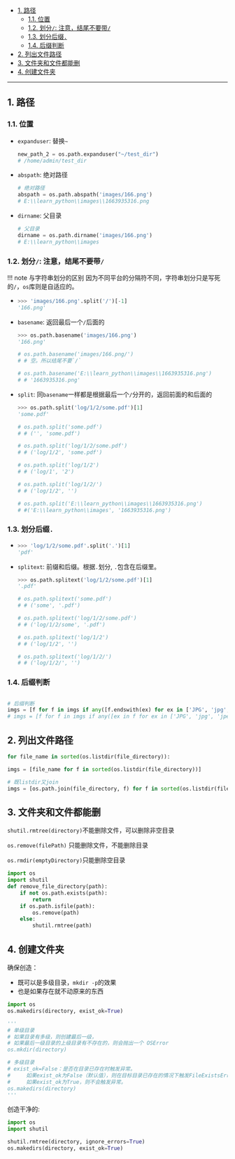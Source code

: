- [1. 路径](#1-路径)
  - [1.1. 位置](#11-位置)
  - [1.2. 划分`/`: 注意，结尾不要带`/`](#12-划分-注意结尾不要带)
  - [1.3. 划分后缀`.`](#13-划分后缀)
  - [1.4. 后缀判断](#14-后缀判断)
- [2. 列出文件路径](#2-列出文件路径)
- [3. 文件夹和文件都能删](#3-文件夹和文件都能删)
- [4. 创建文件夹](#4-创建文件夹)

---

## 1. 路径


### 1.1. 位置
- `expanduser`: 替换`~`
    ```python
    new_path_2 = os.path.expanduser("~/test_dir")
    # /home/admin/test_dir
    ```
- `abspath`: 绝对路径
    ```python
    # 绝对路径
    abspath = os.path.abspath('images/166.png')    
    # E:\\learn_python\\images\\1663935316.png
- `dirname`: 父目录
    ```python
    # 父目录
    dirname = os.path.dirname('images/166.png')  
    # E:\\learn_python\\images
    ```

### 1.2. 划分`/`: 注意，结尾不要带`/`

!!! note 与字符串划分的区别
    因为不同平台的分隔符不同，字符串划分只是写死的`/`，`os`库则是自适应的。

- 
    ```python
    >>> 'images/166.png'.split('/')[-1]   
    '166.png'
    ```
- `basename`: 返回最后一个`/`后面的
    ```python
    >>> os.path.basename('images/166.png')
    '166.png'

    # os.path.basename('images/166.png/')
    # # 空。所以结尾不要`/`

    # os.path.basename('E:\\learn_python\\images\\1663935316.png') 
    # # '1663935316.png'
    ```

- `split`: 同`basename`一样都是根据最后一个`/`分开的，返回前面的和后面的
    ```python
    >>> os.path.split('log/1/2/some.pdf')[1]
    'some.pdf'

    # os.path.split('some.pdf')
    # # ('', 'some.pdf')

    # os.path.split('log/1/2/some.pdf')
    # # ('log/1/2', 'some.pdf')

    # os.path.split('log/1/2')
    # # ('log/1', '2')

    # os.path.split('log/1/2/')
    # # ('log/1/2', '')

    # os.path.split('E:\\learn_python\\images\\1663935316.png')    
    # #('E:\\learn_python\\images', '1663935316.png')
    ```
### 1.3. 划分后缀`.`
- 
    ```python
    >>> 'log/1/2/some.pdf'.split('.')[1]
    'pdf'
    ```
- `splitext`: 前缀和后缀。根据`.`划分, `.`包含在后缀里。
    ```python
    >>> os.path.splitext('log/1/2/some.pdf')[1]
    '.pdf'

    # os.path.splitext('some.pdf')
    # # ('some', '.pdf')

    # os.path.splitext('log/1/2/some.pdf')
    # # ('log/1/2/some', '.pdf')

    # os.path.splitext('log/1/2')
    # # ('log/1/2', '')

    # os.path.splitext('log/1/2/')
    # # ('log/1/2/', '')
    ```
### 1.4. 后缀判断

```python

# 后缀判断
imgs = [f for f in imgs if any([f.endswith(ex) for ex in ['JPG', 'jpg', 'jpeg', 'png', 'PNG']])]
# imgs = [f for f in imgs if any([ex in f for ex in ['JPG', 'jpg', 'jpeg', 'png', 'PNG']])]
```

## 2. 列出文件路径
```python
for file_name in sorted(os.listdir(file_directory)):
```
```python
imgs = [file_name for f in sorted(os.listdir(file_directory))]

# 既listdir又join
imgs = [os.path.join(file_directory, f) for f in sorted(os.listdir(file_directory))]
```

## 3. 文件夹和文件都能删

`shutil.rmtree(directory)`不能删除文件，可以删除非空目录

`os.remove(filePath)` 只能删除文件，不能删除目录

`os.rmdir(emptyDirectory)`只能删除空目录
```python
import os
import shutil
def remove_file_directory(path):
    if not os.path.exists(path):
        return 
    if os.path.isfile(path):
        os.remove(path)
    else:
        shutil.rmtree(path)
```

## 4. 创建文件夹

确保创造：
- 既可以是多级目录，`mkdir -p`的效果
- 也是如果存在就不动原来的东西
```python
import os
os.makedirs(directory, exist_ok=True)

'''
# 单级目录
# 如果目录有多级，则创建最后一级，
# 如果最后一级目录的上级目录有不存在的，则会抛出一个 OSError
os.mkdir(directory)

# 多级目录
# exist_ok=False：是否在目录已存在时触发异常。
#     如果exist_ok为False（默认值），则在目标目录已存在的情况下触发FileExistsError异常；
#     如果exist_ok为True，则不会触发异常。
os.makedirs(directory)
'''
```


创造干净的:
```python
import os
import shutil

shutil.rmtree(directory, ignore_errors=True)
os.makedirs(directory, exist_ok=True)
```